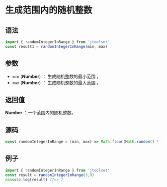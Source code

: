 
# 生成范围内的随机整数

## 语法

```js
import { randomIntegerInRange } from 'jtoolset'
const result1 = randomIntegerInRange(min, max)
```

## 参数

- `min` (**Number**) ： 生成随机整数的最小范围 。
- `max` (**Number**) ： 生成随机整数的最大范围 。

## 返回值

**Number** ：一个范围内的随机整数。


## 源码

```js
const randomIntegerInRange = (min, max) => Math.floor(Math.random() * (max - min + 1)) + min;
```

## 例子

```js
import { randomIntegerInRange } from 'jtoolset'
const result = randomIntegerInRange(3,9)
console.log(result) //=> 7
```
